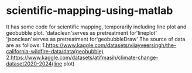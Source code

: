 # scientific-mapping-using-matlab
It has some code for scientific mapping, temporarily including line plot and geobubble plot.
'dataclean'serves as pretreatment for'lineplot'
'jsonclean'serves as pretreatment for'geobubbleDraw' 
The source of data are as follows:
1.https://www.kaggle.com/datasets/vijayveersingh/the-california-wildfire-data/data(geobubble)
2.https://www.kaggle.com/datasets/atifmasih/climate-change-dataset2020-2024(line plot)

